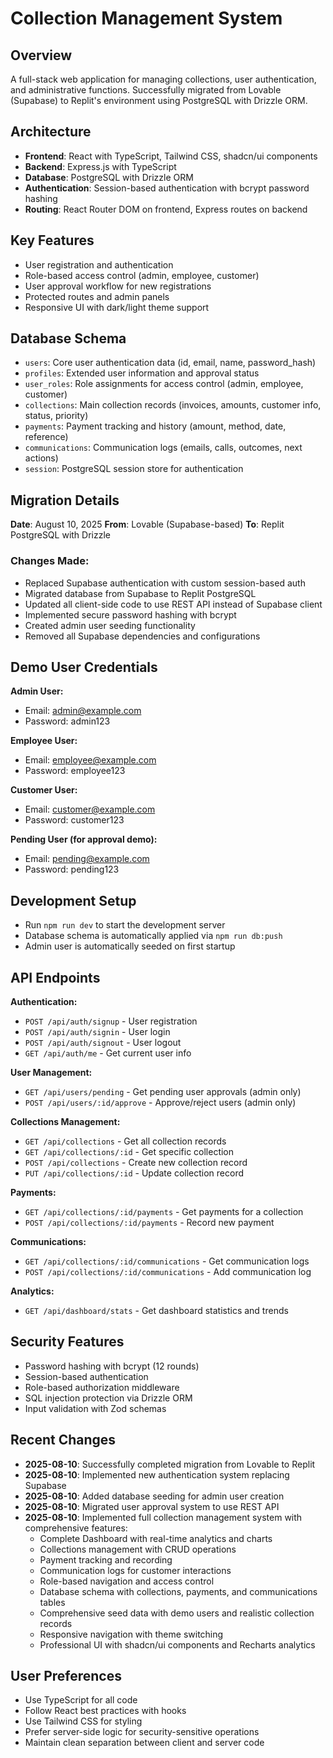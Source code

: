 # Collection Management System

## Overview
A full-stack web application for managing collections, user authentication, and administrative functions. Successfully migrated from Lovable (Supabase) to Replit's environment using PostgreSQL with Drizzle ORM.

## Architecture
- **Frontend**: React with TypeScript, Tailwind CSS, shadcn/ui components
- **Backend**: Express.js with TypeScript
- **Database**: PostgreSQL with Drizzle ORM
- **Authentication**: Session-based authentication with bcrypt password hashing
- **Routing**: React Router DOM on frontend, Express routes on backend

## Key Features
- User registration and authentication
- Role-based access control (admin, employee, customer)
- User approval workflow for new registrations
- Protected routes and admin panels
- Responsive UI with dark/light theme support

## Database Schema
- `users`: Core user authentication data (id, email, name, password_hash)
- `profiles`: Extended user information and approval status
- `user_roles`: Role assignments for access control (admin, employee, customer)
- `collections`: Main collection records (invoices, amounts, customer info, status, priority)
- `payments`: Payment tracking and history (amount, method, date, reference)
- `communications`: Communication logs (emails, calls, outcomes, next actions)
- `session`: PostgreSQL session store for authentication

## Migration Details
**Date**: August 10, 2025
**From**: Lovable (Supabase-based)
**To**: Replit PostgreSQL with Drizzle

### Changes Made:
- Replaced Supabase authentication with custom session-based auth
- Migrated database from Supabase to Replit PostgreSQL
- Updated all client-side code to use REST API instead of Supabase client
- Implemented secure password hashing with bcrypt
- Created admin user seeding functionality
- Removed all Supabase dependencies and configurations

## Demo User Credentials
**Admin User:**
- Email: admin@example.com
- Password: admin123

**Employee User:**
- Email: employee@example.com  
- Password: employee123

**Customer User:**
- Email: customer@example.com
- Password: customer123

**Pending User (for approval demo):**
- Email: pending@example.com
- Password: pending123

## Development Setup
- Run `npm run dev` to start the development server
- Database schema is automatically applied via `npm run db:push`
- Admin user is automatically seeded on first startup

## API Endpoints
**Authentication:**
- `POST /api/auth/signup` - User registration
- `POST /api/auth/signin` - User login
- `POST /api/auth/signout` - User logout
- `GET /api/auth/me` - Get current user info

**User Management:**
- `GET /api/users/pending` - Get pending user approvals (admin only)
- `POST /api/users/:id/approve` - Approve/reject users (admin only)

**Collections Management:**
- `GET /api/collections` - Get all collection records
- `GET /api/collections/:id` - Get specific collection
- `POST /api/collections` - Create new collection record
- `PUT /api/collections/:id` - Update collection record

**Payments:**
- `GET /api/collections/:id/payments` - Get payments for a collection
- `POST /api/collections/:id/payments` - Record new payment

**Communications:**
- `GET /api/collections/:id/communications` - Get communication logs
- `POST /api/collections/:id/communications` - Add communication log

**Analytics:**
- `GET /api/dashboard/stats` - Get dashboard statistics and trends

## Security Features
- Password hashing with bcrypt (12 rounds)
- Session-based authentication
- Role-based authorization middleware
- SQL injection protection via Drizzle ORM
- Input validation with Zod schemas

## Recent Changes
- **2025-08-10**: Successfully completed migration from Lovable to Replit
- **2025-08-10**: Implemented new authentication system replacing Supabase
- **2025-08-10**: Added database seeding for admin user creation
- **2025-08-10**: Migrated user approval system to use REST API
- **2025-08-10**: Implemented full collection management system with comprehensive features:
  - Complete Dashboard with real-time analytics and charts
  - Collections management with CRUD operations
  - Payment tracking and recording
  - Communication logs for customer interactions
  - Role-based navigation and access control
  - Database schema with collections, payments, and communications tables
  - Comprehensive seed data with demo users and realistic collection records
  - Responsive navigation with theme switching
  - Professional UI with shadcn/ui components and Recharts analytics

## User Preferences
- Use TypeScript for all code
- Follow React best practices with hooks
- Use Tailwind CSS for styling
- Prefer server-side logic for security-sensitive operations
- Maintain clean separation between client and server code